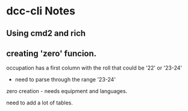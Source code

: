 # dcc-cli Notes

## Using cmd2 and rich

## creating 'zero' funcion.

occupation has a first column with the roll that could be '22' or '23-24'

- need to parse through the range '23-24'

zero creation
    - needs equipment and languages.

need to add a lot of tables.
